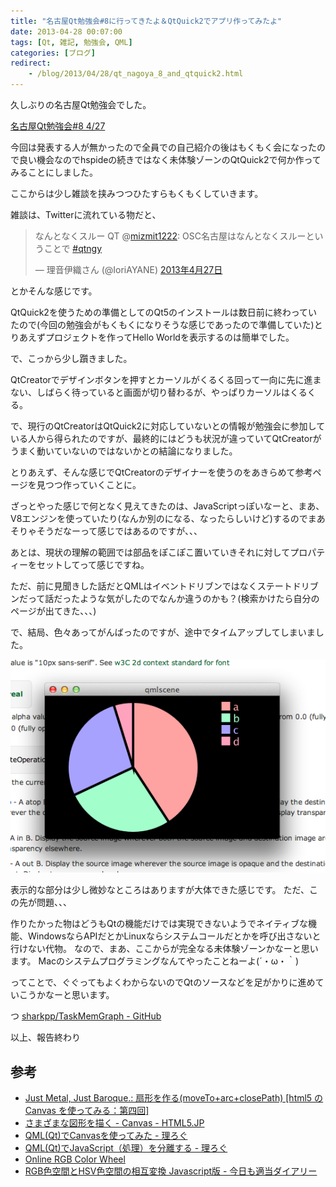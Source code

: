 ```yaml
---
title: "名古屋Qt勉強会#8に行ってきたよ＆QtQuick2でアプリ作ってみたよ"
date: 2013-04-28 00:07:00
tags: [Qt, 雑記, 勉強会, QML]
categories: [ブログ]
redirect:
    - /blog/2013/04/28/qt_nagoya_8_and_qtquick2.html
---
```


久しぶりの名古屋Qt勉強会でした。

[名古屋Qt勉強会#8 4/27][1]

 [1]: http://www.zusaar.com/event/607003

今回は発表する人が無かったので全員での自己紹介の後はもくもく会になったので良い機会なのでhspideの続きではなく未体験ゾーンのQtQuick2で何か作ってみることにしました。

ここからは少し雑談を挟みつつひたすらもくもくしていきます。

雑談は、Twitterに流れている物だと、

<blockquote class="twitter-tweet" lang="ja"><p>なんとなくスルー QT @<a href="https://twitter.com/mizmit1222">mizmit1222</a>: OSC名古屋はなんとなくスルーということで <a href="https://twitter.com/search/%23qtngy">#qtngy</a></p>&mdash; 理音伊織さん (@IoriAYANE) <a href="https://twitter.com/IoriAYANE/status/327998905256136704">2013年4月27日</a></blockquote>
<script async src="//platform.twitter.com/widgets.js" charset="utf-8"></script>

とかそんな感じです。

QtQuick2を使うための準備としてのQt5のインストールは数日前に終わっていたので(今回の勉強会がもくもくになりそうな感じであったので準備していた)とりあえずプロジェクトを作ってHello Worldを表示するのは簡単でした。

で、こっから少し躓きました。

QtCreatorでデザインボタンを押すとカーソルがくるくる回って一向に先に進まない、しばらく待っていると画面が切り替わるが、やっぱりカーソルはくるくる。

で、現行のQtCreatorはQtQuick2に対応していないとの情報が勉強会に参加している人から得られたのですが、最終的にはどうも状況が違っていてQtCreatorがうまく動いていないのではないかとの結論になりました。

とりあえず、そんな感じでQtCreatorのデザイナーを使うのをあきらめて参考ページを見つつ作っていくことに。

ざっとやった感じで何となく見えてきたのは、JavaScriptっぽいなーと、まあ、V8エンジンを使っていたり(なんか別のになる、なったらしいけど)するのでまあそりゃそうだなーって感じではあるのですが、、、

あとは、現状の理解の範囲では部品をぽこぽこ置いていきそれに対してプロパティーをセットしてって感じですね。

ただ、前に見聞きした話だとQMLはイベントドリブンではなくステートドリブンだって話だったような気がしたのでなんか違うのかも？(検索かけたら自分のページが出てきた、、、)

で、結局、色々あってがんばったのですが、途中でタイムアップしてしまいました。

![image][2]

 [2]: /images/2013_0427_qtquick2.png

表示的な部分は少し微妙なところはありますが大体できた感じです。 ただ、この先が問題、、、

作りたかった物はどうもQtの機能だけでは実現できないようでネイティブな機能、WindowsならAPIだとかLinuxならシステムコールだとかを呼び出さないと行けない代物。 なので、まあ、ここからが完全なる未体験ゾーンかなーと思います。 Macのシステムプログラミングなんてやったことねーよ(´・ω・｀)

ってことで、ぐぐってもよくわからないのでQtのソースなどを足がかりに進めていこうかなーと思います。

つ [sharkpp/TaskMemGraph - GitHub][3]

 [3]: https://github.com/sharkpp/TaskMemGraph

以上、報告終わり

## 参考

  * [Just Metal, Just Baroque.: 扇形を作る(moveTo+arc+closePath) [html5 の Canvas を使ってみる：第四回]][4]
  * [さまざまな図形を描く - Canvas - HTML5.JP][5]
  * [QML(Qt)でCanvasを使ってみた - 理ろぐ][6]
  * [QML(Qt)でJavaScript（処理）を分離する - 理ろぐ][7]
  * [Online RGB Color Wheel][8]
  * [RGB色空間とHSV色空間の相互変換 Javascript版 - 今日も適当ダイアリー][9]

 [4]: http://blog.flugel.biz/2009/12/html5-canvas-arc_17.html
 [5]: http://www.html5.jp/canvas/how2.html
 [6]: http://relog.xii.jp/mt5r/2012/07/qmlqtcanvas.html
 [7]: http://relog.xii.jp/mt5r/2011/09/qmlqtjavascript.html
 [8]: http://www.colorspire.com/rgb-color-wheel/
 [9]: http://d.hatena.ne.jp/ja9/20100903/1283504341
